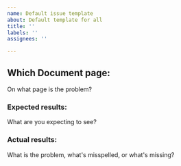 ```yaml
---
name: Default issue template
about: Default template for all
title: ''
labels: ''
assignees: ''

---
```


## Which Document page:

On what page is the problem?


### Expected results:

What are you expecting to see?


### Actual results:

What is the problem, what's misspelled, or what's missing?
